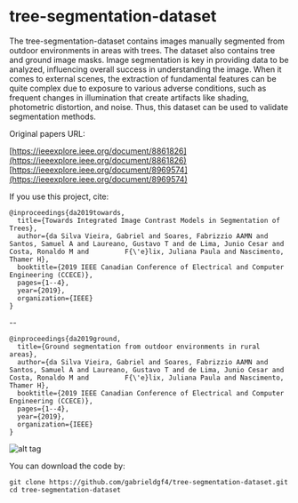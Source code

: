 # tree-segmentation-dataset

The tree-segmentation-dataset contains images manually segmented from outdoor environments in areas with trees. The dataset also contains tree and ground image masks. Image segmentation is key in providing data to be analyzed, influencing overall success in understanding the image. When it comes to external scenes, the extraction of fundamental features can be quite complex due to exposure to various adverse conditions, such as frequent changes in illumination that create artifacts like shading, photometric distortion, and noise. Thus, this dataset can be used to validate segmentation methods.

Original papers URL: 

[https://ieeexplore.ieee.org/document/8861826](https://ieeexplore.ieee.org/document/8861826)          
[https://ieeexplore.ieee.org/document/8969574](https://ieeexplore.ieee.org/document/8969574)

If you use this project, cite:

    @inproceedings{da2019towards,
      title={Towards Integrated Image Contrast Models in Segmentation of Trees},
      author={da Silva Vieira, Gabriel and Soares, Fabrizzio AAMN and Santos, Samuel A and Laureano, Gustavo T and de Lima, Junio Cesar and Costa, Ronaldo M and         F{\'e}lix, Juliana Paula and Nascimento, Thamer H},
      booktitle={2019 IEEE Canadian Conference of Electrical and Computer Engineering (CCECE)},
      pages={1--4},
      year={2019},
      organization={IEEE}
    }
--

    @inproceedings{da2019ground,
      title={Ground segmentation from outdoor environments in rural areas},
      author={da Silva Vieira, Gabriel and Soares, Fabrizzio AAMN and Santos, Samuel A and Laureano, Gustavo T and de Lima, Junio Cesar and Costa, Ronaldo M and         F{\'e}lix, Juliana Paula and Nascimento, Thamer H},
      booktitle={2019 IEEE Canadian Conference of Electrical and Computer Engineering (CCECE)},
      pages={1--4},
      year={2019},
      organization={IEEE}
    }


![alt tag](https://github.com/gabrieldgf4/tree-segmentation-dataset/assets/63321757/6dde842a-ed1b-49f7-8a49-1b4d65cdcafa)

You can download the code by:

    git clone https://github.com/gabrieldgf4/tree-segmentation-dataset.git
    cd tree-segmentation-dataset
